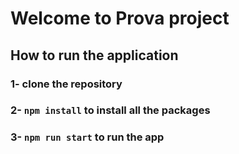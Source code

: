 # Welcome to Prova project

## How to run the application

### 1- clone the repository

### 2- `npm install` to install all the packages

### 3- `npm run start` to run the app 
